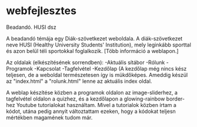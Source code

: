 # webfejlesztes
Beadandó. HUSI dsz

A beadandó témája egy Diák-szövetkezet weboldala. A diák-szövetkezet neve HUSI (Healthy University Students' Institution), mely leginkább sporttal és azon belül téli sportokkal foglalkozik. [Több információ a weblapon.]

Az oldalak (elkészítésének sorrendben):
-Aktuális sítábor 
-Rólunk 
-Programok
-Kapcsolat
-Tagfelvétel
-Kezdőlap (A kezdőlap még nincs kész teljesen, de a weboldal természetesen így is mükdőképes. Ameddig készül az "index.html" a "rolunk.html" lenne az aktuális index oldal.

A weblap készítése közben a programok oldalon az image-sliderhez, a tagfelvétel oldalon a quizhez, és a kezdőlapon a glowing-rainbow border-hez Youtube tutorialokat használtam.
Mivel a tutorialok közben írtam a kódot, utána pedig annyit változtattam ezeken, hogy a kódokat teljesn mértékben magamének tudom már.

